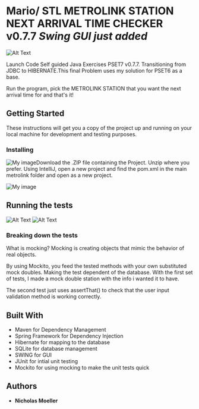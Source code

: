 
# Mario/ STL METROLINK STATION NEXT ARRIVAL TIME CHECKER v0.7.7 *Swing GUI just added*

![Alt Text](https://imgur.com/72XqsVN)

Launch Code Self guided Java Exercises PSET7 v0.7.7. Transitioning from JDBC to HIBERNATE.This final Problem uses my solution for PSET6 as a base.

Run the program, pick the METROLINK STATION that you want the next arrival time for and that's it!

## Getting Started

These instructions will get you a copy of the project up and running on your local machine for development and testing purposes.

### Installing

![My image](https://i.imgur.com/cZ1E7M8.jpg)Download the .ZIP file containing the Project. Unzip where you prefer. Using IntelliJ, open a new project and find the pom.xml in the main metrolink folder and open as a new project. 

![My image](https://i.imgur.com/UIFmtYx.jpg)


## Running the tests
![Alt Text](https://i.imgur.com/lOo1WVX.gif)
![Alt Text](https://i.imgur.com/cYlTgF1.gif)
### Breaking down the tests
What is mocking?
Mocking is creating objects that mimic the behavior of real objects.

By using Mockito, you feed the tested methods with your own substituted mock doubles. Making the test dependent of the database. With the first set of tests, I made a mock double station with the info i wanted it to have.

The second test just uses assertThat() to check that the user input validation method is working correctly.


## Built With

* Maven for Dependency Management
* Spring Framework for Dependency Injection
* Hibernate for mapping to the database
* SQLite for database management
* SWING for GUI
* JUnit for intial unit testing
* Mockito for using mocking to make the unit tests quick


## Authors

* **Nicholas Moeller** 


